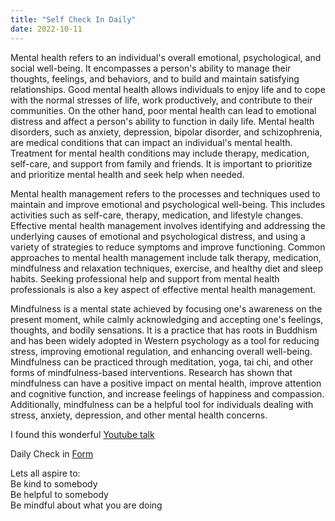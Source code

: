 ```yaml
---
title: "Self Check In Daily"
date: 2022-10-11
---  
```


Mental health refers to an individual's overall emotional, psychological, and social well-being. It encompasses a person's ability to manage their thoughts, feelings, and behaviors, and to build and maintain satisfying relationships. Good mental health allows individuals to enjoy life and to cope with the normal stresses of life, work productively, and contribute to their communities. On the other hand, poor mental health can lead to emotional distress and affect a person's ability to function in daily life. Mental health disorders, such as anxiety, depression, bipolar disorder, and schizophrenia, are medical conditions that can impact an individual's mental health. Treatment for mental health conditions may include therapy, medication, self-care, and support from family and friends. It is important to prioritize and prioritize mental health and seek help when needed.

Mental health management refers to the processes and techniques used to maintain and improve emotional and psychological well-being. This includes activities such as self-care, therapy, medication, and lifestyle changes. Effective mental health management involves identifying and addressing the underlying causes of emotional and psychological distress, and using a variety of strategies to reduce symptoms and improve functioning. Common approaches to mental health management include talk therapy, medication, mindfulness and relaxation techniques, exercise, and healthy diet and sleep habits. Seeking professional help and support from mental health professionals is also a key aspect of effective mental health management.

Mindfulness is a mental state achieved by focusing one's awareness on the present moment, while calmly acknowledging and accepting one's feelings, thoughts, and bodily sensations. It is a practice that has roots in Buddhism and has been widely adopted in Western psychology as a tool for reducing stress, improving emotional regulation, and enhancing overall well-being. Mindfulness can be practiced through meditation, yoga, tai chi, and other forms of mindfulness-based interventions. Research has shown that mindfulness can have a positive impact on mental health, improve attention and cognitive function, and increase feelings of happiness and compassion. Additionally, mindfulness can be a helpful tool for individuals dealing with stress, anxiety, depression, and other mental health concerns.



I found this wonderful 
[Youtube talk](https://www.youtube.com/watch?v=pxBQLFLei70)

Daily Check in [Form](https://forms.gle/BRA4EH2sMoZdLPgE8)

Lets all aspire to:  
Be kind to somebody  
Be helpful to somebody  
Be mindful about what you are doing
